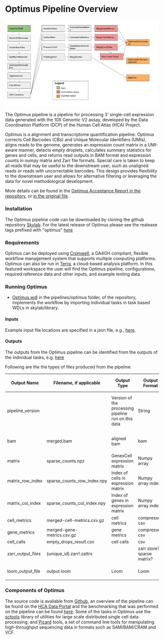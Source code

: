 # Optimus Pipeline Overview

![Diagram](Optimus_diagram.png)

The Optimus pipeline is a pipeline for processing 3' single-cell expression data generated with the 10X Genomic V2 assay, developed by the Data Coordination Platform (DCP) of the Human Cell Atlas (HCA) Project. 

Optimus is a alignment and transcriptome quantification pipeline. Optimus corrects Cell Barcodes (CBs) and Unique Molecular Identifiers (UMIs), aligns reads to the genome, generates an expression count matrix in a UMI-aware manner, detects empty droplets, calculates summary statistics for genes and cells, and returns read outputs in BAM format and expression counts in numpy matrix and Zarr file formats. Special care is taken to keep all reads that may be useful to the downstream user, such as unaligned reads or reads with uncorrectable barcodes. This design provides flexibility to the downstream user and allows for alternative filtering or leveraging the data for novel methodological development.

More details can be found in the [Optimus Acceptance Report in the repository](../../benchmarking/optimus/optimus_report.rst), or [in the original file](https://docs.google.com/document/d/158ba_xQM9AYyu8VcLWsIvSoEYps6PQhgddTr9H0BFmY/edit).


### Installation  
The Optimus pipeline code can be downloaded by cloning the github repository [Skylab](https://github.com/HumanCellAtlas/skylab/). For the latest release of Optimus please see the realease tags prefixed with "optimus" [here](https://github.com/HumanCellAtlas/skylab/releases)

### Requirements  
Optimus can be deployed using [Cromwell](https://software.broadinstitute.org/wdl/), a GA4GH compliant, flexible workflow management system that supports multiple computing platforms. Optimus can also be run in [Terra](https://app.terra.bio/#workspaces/help-gatk/HCA_Optimus_Pipeline), a cloud-based analysis platform. In this featured workspace the user will find the Optimus pipeline, configurations, required reference data and other inputs, and example testing data.

### Running Optimus
* [Optimus.wdl](https://github.com/HumanCellAtlas/skylab/blob/master/pipelines/optimus/Optimus.wdl) in the pipelines/optimus folder,  of the repository, implements the workflow by importing individual tasks in task based WDLs in skylab/library.

#### Inputs
Example input file locations are specified in a json file, e.g., [here](https://github.com/HumanCellAtlas/skylab/blob/master/pipelines/optimus/example_test_inputs.json).

#### Outputs
The outputs from the Optimus pipeline can be identified from the outputs of the individual tasks, e.g. [here](https://github.com/HumanCellAtlas/skylab/blob/master/pipelines/optimus/example_test_outputs.json)

Following are the the types of files produced from the pipeline.

| Output Name | Filename, if applicable | Output Type |Output Format | Notes/Description | Store in Data Store? | Tool |
| ------ | ------ | ------ | ------ | ------ | ------ | ------ |
| pipeline_version | | Version of the processing pipeline run on this data | String | This is passed from the processing WDL to the adapter pipelines to be put into the metadata in the HCA | Yes, in metadata |Lira |
| bam | merged.bam | aligned bam | bam | coordinate sorted | Yes | A few tools; need to address this provenance |
| matrix | sparse_counts.npz | GenexCell expression matrix | Numpy array | | Yes |sctools |
| matrix_row_index | sparse_counts_row_index.npy | Index of cells in expression matrix | Numpy array index | | Yes | sctools |
| matrix_col_index | sparse_counts_col_index.npy | Index of genes in expression matrix | Numpy array index | | Yes | sctools | 
| cell_metrics | merged-cell-metrics.csv.gz | cell metrics | compressed csv | Matrix of metrics by cells | Yes | sctools |
| gene_metrics | merged-gene-metrics.csv.gz | gene metrics | compressed csv | Matrix of metrics by genes | Yes| sctools |
| cell_calls | empty_drops_result.csv | cell calls | csv | | Yes | emptyDrops |
| zarr_output_files | {unique_id}.zarr!.zattrs | | zarr store? sparse matrix? | | Yes | | 
| loom_output_file | output.loom | Loom | Loom | Loom file with expression data and metadata | N/A | N/A |

### Components of Optimus
The source code is available from [Github](https://github.com/HumanCellAtlas/skylab/blob/master/pipelines/optimus/Optimus.wdl), an overview of the pipeline can be found on the [HCA Data Portal](https://prod.data.humancellatlas.org/) and the benchmarking that was performed on the pipeline can be found [here](https://docs.google.com/document/d/158ba_xQM9AYyu8VcLWsIvSoEYps6PQhgddTr9H0BFmY/edit#heading=h.calfpviouwbg). Some of the tasks in Optimus use the [sctools](https://github.com/HumanCellAtlas/sctools) library of utilities for large scale distributed single cell data processing, and [Picard](https://broadinstitute.github.io/picard/) tools, a set of command line tools for manipulating high-throughput sequencing data in formats such as SAM/BAM/CRAM and VCF.
